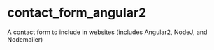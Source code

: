 # contact_form_angular2
A contact form to include in websites (includes Angular2, NodeJ, and Nodemailer) 
